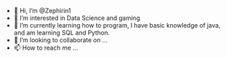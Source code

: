 - 👋 Hi, I’m @Zephirin1
- 👀 I’m interested in Data Science and gaming
- 🌱 I’m currently learning how to program, I have basic knowledge of java, and am learning SQL and Python.
- 💞️ I’m looking to collaborate on ...
- 📫 How to reach me ...

<!---
Zephirin1/Zephirin1 is a ✨ special ✨ repository because its `README.md` (this file) appears on your GitHub profile.
You can click the Preview link to take a look at your changes.
--->
